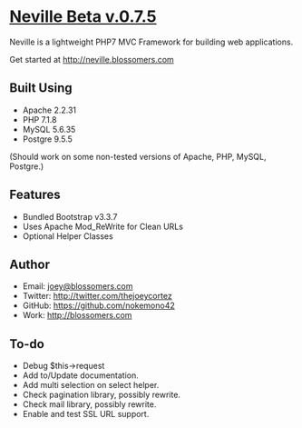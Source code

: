[Neville Beta v.0.7.5](http://neville.blossomers.com)
====================

Neville is a lightweight PHP7 MVC Framework for building web applications.

Get started at http://neville.blossomers.com

Built Using
-----------
* Apache 2.2.31
* PHP 7.1.8
* MySQL 5.6.35
* Postgre 9.5.5

(Should work on some non-tested versions of Apache, PHP, MySQL, Postgre.)

Features
--------
* Bundled Bootstrap v3.3.7
* Uses Apache Mod_ReWrite for Clean URLs
* Optional Helper Classes

Author
------
* Email: joey@blossomers.com
* Twitter: http://twitter.com/thejoeycortez
* GitHub: https://github.com/nokemono42
* Work: http://blossomers.com

To-do
------
* Debug $this->request
* Add to/Update documentation.
* Add multi selection on select helper.
* Check pagination library, possibly rewrite.
* Check mail library, possibly rewrite.
* Enable and test SSL URL support.